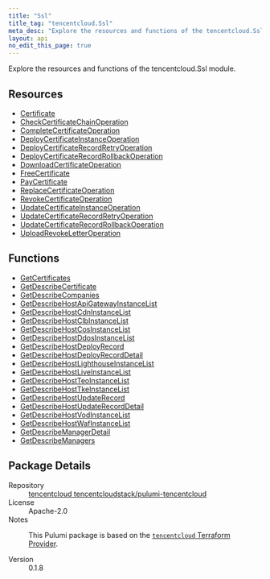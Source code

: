 ```yaml
---
title: "Ssl"
title_tag: "tencentcloud.Ssl"
meta_desc: "Explore the resources and functions of the tencentcloud.Ssl module."
layout: api
no_edit_this_page: true
---
```


<!-- WARNING: this file was generated by Pulumi Docs Generator. -->
<!-- Do not edit by hand unless you're certain you know what you are doing! -->

Explore the resources and functions of the tencentcloud.Ssl module.

<h2 id="resources">Resources</h2>
<ul class="api">
    <li><a href="certificate/" title="Certificate"><span class="api-symbol api-symbol--resource"></span>Certificate</a></li>
    <li><a href="checkcertificatechainoperation/" title="CheckCertificateChainOperation"><span class="api-symbol api-symbol--resource"></span>CheckCertificateChainOperation</a></li>
    <li><a href="completecertificateoperation/" title="CompleteCertificateOperation"><span class="api-symbol api-symbol--resource"></span>CompleteCertificateOperation</a></li>
    <li><a href="deploycertificateinstanceoperation/" title="DeployCertificateInstanceOperation"><span class="api-symbol api-symbol--resource"></span>DeployCertificateInstanceOperation</a></li>
    <li><a href="deploycertificaterecordretryoperation/" title="DeployCertificateRecordRetryOperation"><span class="api-symbol api-symbol--resource"></span>DeployCertificateRecordRetryOperation</a></li>
    <li><a href="deploycertificaterecordrollbackoperation/" title="DeployCertificateRecordRollbackOperation"><span class="api-symbol api-symbol--resource"></span>DeployCertificateRecordRollbackOperation</a></li>
    <li><a href="downloadcertificateoperation/" title="DownloadCertificateOperation"><span class="api-symbol api-symbol--resource"></span>DownloadCertificateOperation</a></li>
    <li><a href="freecertificate/" title="FreeCertificate"><span class="api-symbol api-symbol--resource"></span>FreeCertificate</a></li>
    <li><a href="paycertificate/" title="PayCertificate"><span class="api-symbol api-symbol--resource"></span>PayCertificate</a></li>
    <li><a href="replacecertificateoperation/" title="ReplaceCertificateOperation"><span class="api-symbol api-symbol--resource"></span>ReplaceCertificateOperation</a></li>
    <li><a href="revokecertificateoperation/" title="RevokeCertificateOperation"><span class="api-symbol api-symbol--resource"></span>RevokeCertificateOperation</a></li>
    <li><a href="updatecertificateinstanceoperation/" title="UpdateCertificateInstanceOperation"><span class="api-symbol api-symbol--resource"></span>UpdateCertificateInstanceOperation</a></li>
    <li><a href="updatecertificaterecordretryoperation/" title="UpdateCertificateRecordRetryOperation"><span class="api-symbol api-symbol--resource"></span>UpdateCertificateRecordRetryOperation</a></li>
    <li><a href="updatecertificaterecordrollbackoperation/" title="UpdateCertificateRecordRollbackOperation"><span class="api-symbol api-symbol--resource"></span>UpdateCertificateRecordRollbackOperation</a></li>
    <li><a href="uploadrevokeletteroperation/" title="UploadRevokeLetterOperation"><span class="api-symbol api-symbol--resource"></span>UploadRevokeLetterOperation</a></li>
</ul>

<h2 id="functions">Functions</h2>
<ul class="api">
    <li><a href="getcertificates/" title="GetCertificates"><span class="api-symbol api-symbol--function"></span>GetCertificates</a></li>
    <li><a href="getdescribecertificate/" title="GetDescribeCertificate"><span class="api-symbol api-symbol--function"></span>GetDescribeCertificate</a></li>
    <li><a href="getdescribecompanies/" title="GetDescribeCompanies"><span class="api-symbol api-symbol--function"></span>GetDescribeCompanies</a></li>
    <li><a href="getdescribehostapigatewayinstancelist/" title="GetDescribeHostApiGatewayInstanceList"><span class="api-symbol api-symbol--function"></span>GetDescribeHostApiGatewayInstanceList</a></li>
    <li><a href="getdescribehostcdninstancelist/" title="GetDescribeHostCdnInstanceList"><span class="api-symbol api-symbol--function"></span>GetDescribeHostCdnInstanceList</a></li>
    <li><a href="getdescribehostclbinstancelist/" title="GetDescribeHostClbInstanceList"><span class="api-symbol api-symbol--function"></span>GetDescribeHostClbInstanceList</a></li>
    <li><a href="getdescribehostcosinstancelist/" title="GetDescribeHostCosInstanceList"><span class="api-symbol api-symbol--function"></span>GetDescribeHostCosInstanceList</a></li>
    <li><a href="getdescribehostddosinstancelist/" title="GetDescribeHostDdosInstanceList"><span class="api-symbol api-symbol--function"></span>GetDescribeHostDdosInstanceList</a></li>
    <li><a href="getdescribehostdeployrecord/" title="GetDescribeHostDeployRecord"><span class="api-symbol api-symbol--function"></span>GetDescribeHostDeployRecord</a></li>
    <li><a href="getdescribehostdeployrecorddetail/" title="GetDescribeHostDeployRecordDetail"><span class="api-symbol api-symbol--function"></span>GetDescribeHostDeployRecordDetail</a></li>
    <li><a href="getdescribehostlighthouseinstancelist/" title="GetDescribeHostLighthouseInstanceList"><span class="api-symbol api-symbol--function"></span>GetDescribeHostLighthouseInstanceList</a></li>
    <li><a href="getdescribehostliveinstancelist/" title="GetDescribeHostLiveInstanceList"><span class="api-symbol api-symbol--function"></span>GetDescribeHostLiveInstanceList</a></li>
    <li><a href="getdescribehostteoinstancelist/" title="GetDescribeHostTeoInstanceList"><span class="api-symbol api-symbol--function"></span>GetDescribeHostTeoInstanceList</a></li>
    <li><a href="getdescribehosttkeinstancelist/" title="GetDescribeHostTkeInstanceList"><span class="api-symbol api-symbol--function"></span>GetDescribeHostTkeInstanceList</a></li>
    <li><a href="getdescribehostupdaterecord/" title="GetDescribeHostUpdateRecord"><span class="api-symbol api-symbol--function"></span>GetDescribeHostUpdateRecord</a></li>
    <li><a href="getdescribehostupdaterecorddetail/" title="GetDescribeHostUpdateRecordDetail"><span class="api-symbol api-symbol--function"></span>GetDescribeHostUpdateRecordDetail</a></li>
    <li><a href="getdescribehostvodinstancelist/" title="GetDescribeHostVodInstanceList"><span class="api-symbol api-symbol--function"></span>GetDescribeHostVodInstanceList</a></li>
    <li><a href="getdescribehostwafinstancelist/" title="GetDescribeHostWafInstanceList"><span class="api-symbol api-symbol--function"></span>GetDescribeHostWafInstanceList</a></li>
    <li><a href="getdescribemanagerdetail/" title="GetDescribeManagerDetail"><span class="api-symbol api-symbol--function"></span>GetDescribeManagerDetail</a></li>
    <li><a href="getdescribemanagers/" title="GetDescribeManagers"><span class="api-symbol api-symbol--function"></span>GetDescribeManagers</a></li>
</ul>

<h2 id="package-details">Package Details</h2>
<dl class="package-details">
	<dt>Repository</dt>
	<dd><a href="https://github.com/tencentcloudstack/pulumi-tencentcloud">tencentcloud tencentcloudstack/pulumi-tencentcloud</a></dd>
	<dt>License</dt>
	<dd>Apache-2.0</dd>
	<dt>Notes</dt>
	<dd><p>This Pulumi package is based on the <a href="https://github.com/tencentcloudstack/terraform-provider-tencentcloud"><code>tencentcloud</code> Terraform Provider</a>.</p>
</dd>
	<dt>Version</dt>
	<dd>0.1.8</dd>
</dl>

